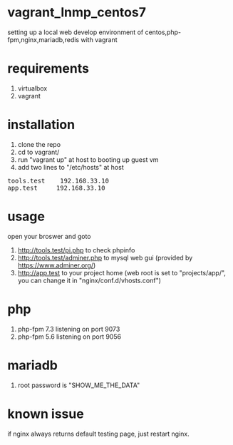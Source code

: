 # vagrant_lnmp_centos7

setting up a local web develop environment of centos,php-fpm,nginx,mariadb,redis with vagrant

# requirements
1. virtualbox
2. vagrant

# installation
1. clone the repo
2. cd to vagrant/
3. run "vagrant up" at host to booting up guest vm
4. add two lines to "/etc/hosts" at host
<pre>
tools.test    192.168.33.10
app.test     192.168.33.10
</pre>

# usage
open your broswer and goto
1. http://tools.test/pi.php to check phpinfo
2. http://tools.test/adminer.php to mysql web gui (provided by https://www.adminer.org/)
3. http://app.test to your project home (web root is set to "projects/app/", you can change it in "nginx/conf.d/vhosts.conf")

# php
1. php-fpm 7.3 listening on port 9073
2. php-fpm 5.6 listening on port 9056

# mariadb
1. root password is "SHOW_ME_THE_DATA"

# known issue
if nginx always returns default testing page, just restart nginx.
